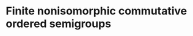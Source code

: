 # Finite nonisomorphic commutative ordered semigroups
<html>
<div id="insert"></div>
<script src="http://math.chapman.edu/~jipsen/structures/ua.js"></script>
<script>init("COSgrp",5,{associative:true,commutative:true,ordered:true})</script>
</html>